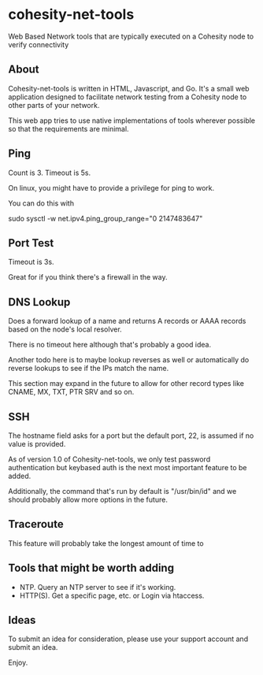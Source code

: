 # cohesity-net-tools
Web Based Network tools that are typically executed on a Cohesity node to verify connectivity

## About
Cohesity-net-tools is written in HTML, Javascript, and Go. It's a small web application designed to facilitate network testing from a Cohesity node to other parts of your network.

This web app tries to use native implementations of tools wherever possible so that the requirements are minimal.

## Ping
Count is 3.
Timeout is 5s.

On linux, you might have to provide a privilege for ping to work.

You can do this with

sudo sysctl -w net.ipv4.ping_group_range="0   2147483647"

## Port Test
Timeout is 3s.

Great for if you think there's a firewall in the way. 

## DNS Lookup
Does a forward lookup of a name and returns A records or AAAA records based on the node's local resolver. 

There is no timeout here although that's probably a good idea.

Another todo here is to maybe lookup reverses as well or automatically do reverse lookups to see if the IPs match the name.

This section may expand in the future to allow for other record types like CNAME, MX, TXT, PTR SRV and so on.

## SSH
The hostname field asks for a port but the default port, 22, is assumed if no value is provided.

As of version 1.0 of Cohesity-net-tools, we only test password authentication but keybased auth is the next most important feature to be added.

Additionally, the command that's run by default is "/usr/bin/id" and we should probably allow more options in the future.

## Traceroute
This feature will probably take the longest amount of time to 

## Tools that might be worth adding
- NTP. Query an NTP server to see if it's working.
- HTTP(S). Get a specific page, etc. or Login via htaccess.

## Ideas
To submit an idea for consideration, please use your support account and submit an idea.

Enjoy.
